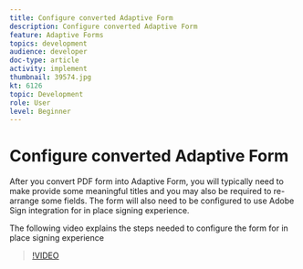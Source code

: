 ```yaml
---
title: Configure converted Adaptive Form
description: Configure converted Adaptive Form
feature: Adaptive Forms
topics: development
audience: developer
doc-type: article
activity: implement
thumbnail: 39574.jpg
kt: 6126
topic: Development
role: User
level: Beginner
---
```

# Configure converted Adaptive Form

After you convert PDF form into Adaptive Form, you will typically need to make provide some meaningful titles and you may also be required to re-arrange some fields. The form will also need to be configured to use Adobe Sign integration for in place signing experience.

The following video explains the steps needed to configure the form for in place signing experience

>[!VIDEO](https://video.tv.adobe.com/v/39574/?quality=9&learn=on)

